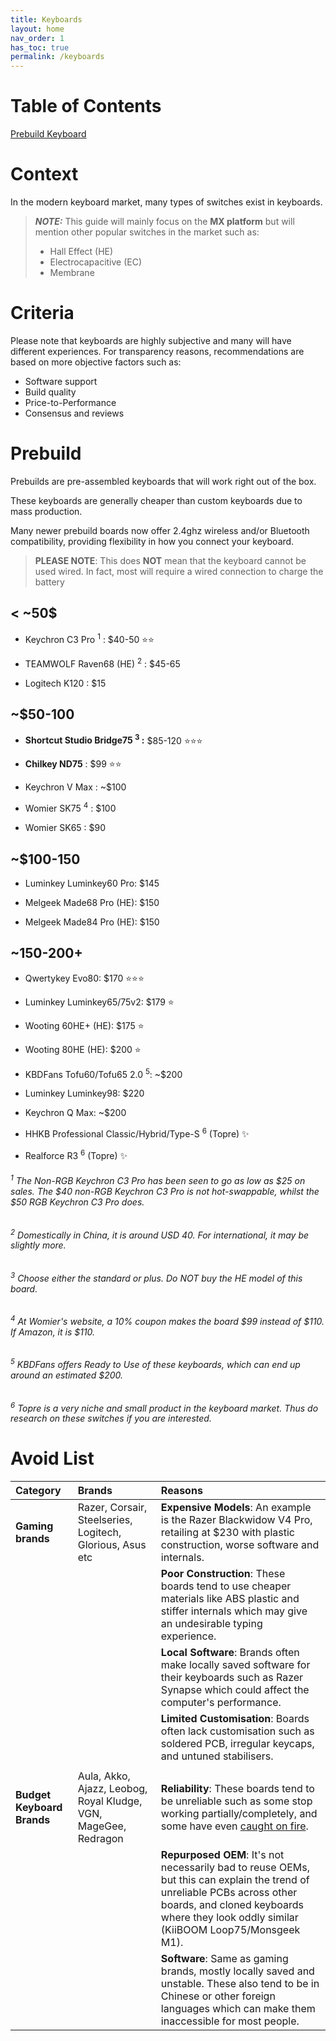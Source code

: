 ```yaml
---
title: Keyboards
layout: home
nav_order: 1
has_toc: true
permalink: /keyboards
---
```


# Table of Contents
[Prebuild Keyboard](#prebuild)

# Context
In the modern keyboard market, many types of switches exist in keyboards. 

> **_NOTE:_** This guide will mainly focus on the **MX platform** but will mention other popular switches in the market such as:
> - Hall Effect (HE)
> - Electrocapacitive (EC)
> - Membrane


# Criteria
Please note that keyboards are highly subjective and many will have different experiences. For transparency reasons, recommendations are based on more objective factors such as:
- Software support
- Build quality
- Price-to-Performance
- Consensus and reviews


# Prebuild

Prebuilds are pre-assembled keyboards that will work right out of the box. 

These keyboards are generally cheaper than custom keyboards due to mass production. 

Many newer prebuild boards now offer 2.4ghz wireless and/or Bluetooth compatibility, providing flexibility in how you connect your keyboard.
> **PLEASE NOTE**: This does **NOT** mean that the keyboard cannot be used wired. In fact, most will require a wired connection to charge the battery

## < ~50$ 

- Keychron C3 Pro <sup>1</sup> : $40-50  ⭐⭐

- TEAMWOLF Raven68 (HE) <sup>2</sup> : $45-65 

- Logitech K120 : $15 

## ~$50-100
- **Shortcut Studio Bridge75 <sup>3</sup> :** $85-120 ⭐⭐⭐

- **Chilkey ND75** : $99 ⭐⭐

- Keychron V Max : ~$100 

- Womier SK75 <sup>4</sup> : $100 

- Womier SK65 : $90 

## ~$100-150
- Luminkey Luminkey60 Pro: $145 
  
- Melgeek Made68 Pro (HE): $150
  
- Melgeek Made84 Pro (HE): $150

## ~150-200+
- Qwertykey Evo80: $170 ⭐⭐⭐
- Luminkey Luminkey65/75v2: $179 ⭐
  
- Wooting 60HE+ (HE): $175 ⭐
  
- Wooting 80HE (HE): $200 ⭐
  
- KBDFans Tofu60/Tofu65 2.0 <sup>5</sup>: ~$200 
  
- Luminkey Luminkey98: $220 

- Keychron Q Max: ~$200
  
- HHKB Professional Classic/Hybrid/Type-S <sup>6</sup> (Topre) ✨
  
- Realforce R3 <sup>6</sup> (Topre) ✨

###### <sup>1</sup> The Non-RGB Keychron C3 Pro has been seen to go as low as $25 on sales. The $40 non-RGB Keychron C3 Pro is not hot-swappable, whilst the $50 RGB Keychron C3 Pro does.
###### <sup>2</sup> Domestically in China, it is around USD 40. For international, it may be slightly more.
###### <sup>3</sup> Choose either the standard or plus. Do NOT buy the HE model of this board.
###### <sup>4</sup> At Womier's website, a 10% coupon makes the board $99 instead of $110. If Amazon, it is $110.
###### <sup>5</sup> KBDFans offers Ready to Use of these keyboards, which can end up around an estimated $200.
###### <sup>6</sup> Topre is a very niche and small product in the keyboard market. Thus do research on these switches if you are interested.




# Avoid List


| Category                 | Brands                                                                                       | Reasons                                                                                                                                                                                                                   |
|:-------------------------|:---------------------------------------------------------------------------------------------|:-----------------------------------------------------------------------------------------------------------------------------------------------------------------------------------------------------------------------------|
| **Gaming brands**         | Razer, Corsair, Steelseries, Logitech, Glorious, Asus etc                                     | **Expensive Models**: An example is the Razer Blackwidow V4 Pro, retailing at $230 with plastic construction, worse software and internals.                                                                               |
|                           |                                                                                              | **Poor Construction**: These boards tend to use cheaper materials like ABS plastic and stiffer internals which may give an undesirable typing experience.                                                                 |
|                           |                                                                                              | **Local Software**: Brands often make locally saved software for their keyboards such as Razer Synapse which could affect the computer's performance.                                                                  |
|                           |                                                                                              | **Limited Customisation**: Boards often lack customisation such as soldered PCB, irregular keycaps, and untuned stabilisers.                                                                                           |
|                           |                                                                                              |                                                                                                                                                                                                                             |
| **Budget Keyboard Brands**| Aula, Akko, Ajazz, Leobog, Royal Kludge, VGN, MageGee, Redragon                              | **Reliability**: These boards tend to be unreliable such as some stop working partially/completely, and some have even [caught on fire](https://imgur.com/a/royal-kludge-is-good-brand-you-should-buy-keyboards-x7LTFwp). |
|                           |                                                                                              | **Repurposed OEM**: It's not necessarily bad to reuse OEMs, but this can explain the trend of unreliable PCBs across other boards, and cloned keyboards where they look oddly similar (KiiBOOM Loop75/Monsgeek M1).        |
|                           |                                                                                              | **Software**: Same as gaming brands, mostly locally saved and unstable. These also tend to be in Chinese or other foreign languages which can make them inaccessible for most people.                                      |



